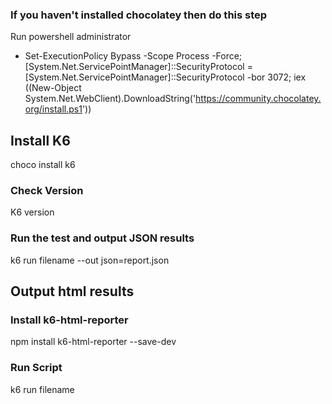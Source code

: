 ### If you haven't installed chocolatey then do this step
Run powershell administrator
- Set-ExecutionPolicy Bypass -Scope Process -Force; [System.Net.ServicePointManager]::SecurityProtocol = [System.Net.ServicePointManager]::SecurityProtocol -bor 3072; iex ((New-Object System.Net.WebClient).DownloadString('https://community.chocolatey.org/install.ps1'))

## Install K6
choco install k6

### Check Version
K6 version

### Run the test and output JSON results
k6 run filename --out json=report.json

## Output html results
### Install k6-html-reporter
npm install k6-html-reporter --save-dev

### Run Script
k6 run filename

